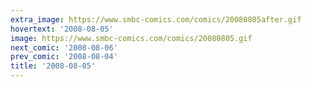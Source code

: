 ```yaml
---
extra_image: https://www.smbc-comics.com/comics/20080805after.gif
hovertext: '2008-08-05'
image: https://www.smbc-comics.com/comics/20080805.gif
next_comic: '2008-08-06'
prev_comic: '2008-08-04'
title: '2008-08-05'
---
```



